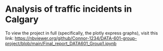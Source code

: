 # Analysis of traffic incidents in Calgary #

To view the project in full (specifically, the plotly express graphs), visit this link: https://nbviewer.org/github/Connor-1234/DATA-601-group-project/blob/main/Final_report_DATA601_Group1.ipynb
